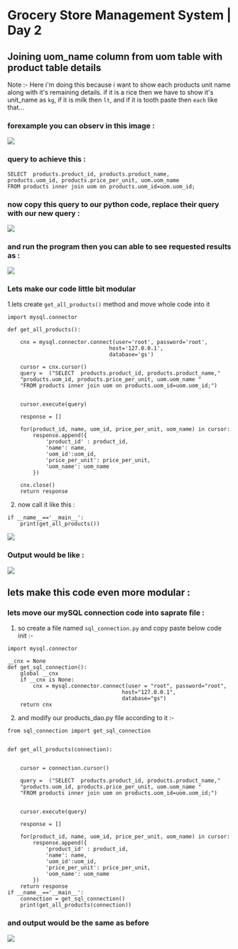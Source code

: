 # Grocery Store Management System | Day 2

## Joining uom_name column from uom table with product table details
Note :- Here i'm doing this because i want to show each products unit name along with it's remaining details. if it is a rice then we have to show it's unit_name as `kg`,
if it is milk then `lt`, and if it is tooth paste then `each` like that...
### forexample you can observ in this image :
<img src="https://i.ibb.co/YXTxtVV/image.png"/>

### query to achieve this :

```
SELECT  products.product_id, products.product_name,
products.uom_id, products.price_per_unit, uom.uom_name 
FROM products inner join uom on products.uom_id=uom.uom_id;
```

### now copy this query to our python code, replace their query with our new query :

<img src="https://i.ibb.co/D8dRjC5/image.png"/>

### and run the program then you can able to see requested results as : 
<img src="https://i.ibb.co/1Ly79wX/image.png"/>


### Lets make our code little bit modular
1.lets create `get_all_products()` method and move whole code into it

```
import mysql.connector

def get_all_products():

    cnx = mysql.connector.connect(user='root', password='root',
                                host='127.0.0.1',
                                database='gs')

    cursor = cnx.cursor()
    query =  ("SELECT  products.product_id, products.product_name,"
    "products.uom_id, products.price_per_unit, uom.uom_name "
    "FROM products inner join uom on products.uom_id=uom.uom_id;")


    cursor.execute(query)

    response = []

    for(product_id, name, uom_id, price_per_unit, uom_name) in cursor:
        response.append({
            'product_id' : product_id,
            'name': name,
            'uom_id':uom_id,
            'price_per_unit': price_per_unit,
            'uom_name': uom_name
        })

    cnx.close()
    return response

```

2. now call it like this :

```
if __name__=='__main__':
    print(get_all_products())

```

<img src="https://i.ibb.co/CPLRgWd/image.png"/>

### Output would be like :
<img src="https://i.ibb.co/2PPTPc9/image.png"/>




## lets make this code even more modular :
### lets move our mySQL connection code into saprate file :
1. so create a file named `sql_connection.py` and copy paste below code init :-

```
import mysql.connector

__cnx = None
def get_sql_connection():
    global __cnx
    if __cnx is None:
        cnx = mysql.connector.connect(user = "root", password="root",
                                    host="127.0.0.1",
                                    database="gs")
    return cnx
```

2. and modify our products_dao.py file according to it :-

```
from sql_connection import get_sql_connection


def get_all_products(connection):


    cursor = connection.cursor()

    query =  ("SELECT  products.product_id, products.product_name,"
    "products.uom_id, products.price_per_unit, uom.uom_name "
    "FROM products inner join uom on products.uom_id=uom.uom_id;")


    cursor.execute(query)

    response = []

    for(product_id, name, uom_id, price_per_unit, uom_name) in cursor:
        response.append({
            'product_id' : product_id,
            'name': name,
            'uom_id':uom_id,
            'price_per_unit': price_per_unit,
            'uom_name': uom_name
        })
    return response
if __name__=='__main__':
    connection = get_sql_connection()
    print(get_all_products(connection))

```

### and output would be the same as before 
<img src="https://i.ibb.co/2PPTPc9/image.png"/>


